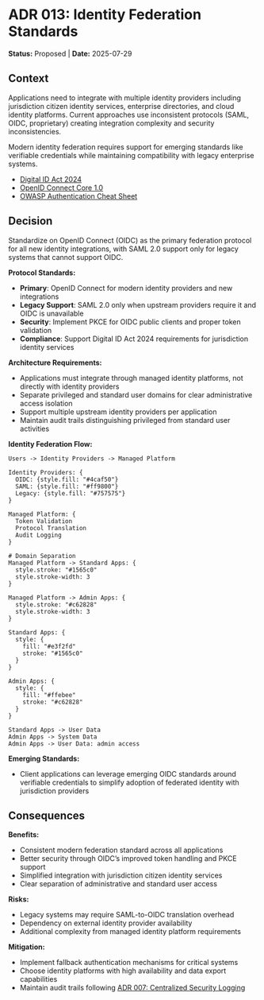 # ADR 013: Identity Federation Standards

**Status:** Proposed | **Date:** 2025-07-29

## Context

Applications need to integrate with multiple identity providers
including jurisdiction citizen identity services, enterprise
directories, and cloud identity platforms. Current approaches use
inconsistent protocols (SAML, OIDC, proprietary) creating integration
complexity and security inconsistencies.

Modern identity federation requires support for emerging standards like
verifiable credentials while maintaining compatibility with legacy
enterprise systems.

- [Digital ID Act 2024](https://www.legislation.gov.au/Details/C2024A00069)
- [OpenID Connect Core 1.0](https://openid.net/specs/openid-connect-core-1_0.html)
- [OWASP Authentication Cheat Sheet](https://cheatsheetseries.owasp.org/cheatsheets/Authentication_Cheat_Sheet.html)

## Decision

Standardize on OpenID Connect (OIDC) as the primary federation protocol
for all new identity integrations, with SAML 2.0 support only for legacy
systems that cannot support OIDC.

**Protocol Standards:**

- **Primary**: OpenID Connect for modern identity providers and new
  integrations
- **Legacy Support**: SAML 2.0 only when upstream providers require it
  and OIDC is unavailable
- **Security**: Implement PKCE for OIDC public clients and proper token
  validation
- **Compliance**: Support Digital ID Act 2024 requirements for
  jurisdiction identity services

**Architecture Requirements:**

- Applications must integrate through managed identity platforms, not
  directly with identity providers
- Separate privileged and standard user domains for clear administrative
  access isolation
- Support multiple upstream identity providers per application
- Maintain audit trails distinguishing privileged from standard user
  activities

**Identity Federation Flow:**

```d2
Users -> Identity Providers -> Managed Platform

Identity Providers: {
  OIDC: {style.fill: "#4caf50"}
  SAML: {style.fill: "#ff9800"}
  Legacy: {style.fill: "#757575"}
}

Managed Platform: {
  Token Validation
  Protocol Translation
  Audit Logging
}

# Domain Separation
Managed Platform -> Standard Apps: {
  style.stroke: "#1565c0"
  style.stroke-width: 3
}

Managed Platform -> Admin Apps: {
  style.stroke: "#c62828"
  style.stroke-width: 3
}

Standard Apps: {
  style: {
    fill: "#e3f2fd"
    stroke: "#1565c0"
  }
}

Admin Apps: {
  style: {
    fill: "#ffebee"
    stroke: "#c62828"
  }
}

Standard Apps -> User Data
Admin Apps -> System Data
Admin Apps -> User Data: admin access
```

**Emerging Standards:**

- Client applications can leverage emerging OIDC standards around
  verifiable credentials to simplify adoption of federated identity with
  jurisdiction providers

## Consequences

**Benefits:**

- Consistent modern federation standard across all applications
- Better security through OIDC’s improved token handling and PKCE
  support
- Simplified integration with jurisdiction citizen identity services
- Clear separation of administrative and standard user access

**Risks:**

- Legacy systems may require SAML-to-OIDC translation overhead
- Dependency on external identity provider availability
- Additional complexity from managed identity platform requirements

**Mitigation:**

- Implement fallback authentication mechanisms for critical systems
- Choose identity platforms with high availability and data export
  capabilities
- Maintain audit trails following [ADR 007: Centralized Security
  Logging](../operations/007-logging.md)
